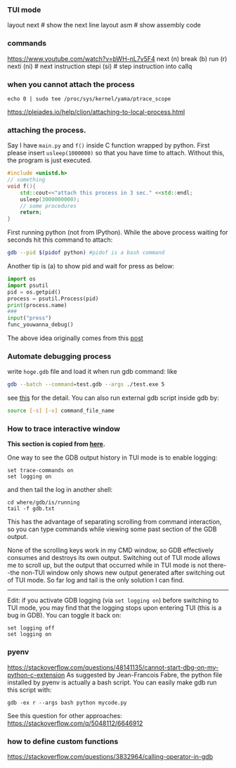 ### TUI mode
layout next  #  show the next line
layout asm  # show assembly code

### commands
https://www.youtube.com/watch?v=bWH-nL7v5F4
next (n)
break (b)
run (r)
nexti (ni)  # next instruction
stepi (si)  # step instruction into callq

### when you cannot attach the process
```
echo 0 | sudo tee /proc/sys/kernel/yama/ptrace_scope
```
https://pleiades.io/help/clion/attaching-to-local-process.html

### attaching the process.
Say I have `main.py` and `f()` inside C function wrapped by python. First please insert `usleep(1000000)` so that you have time to attach. Without this, the program is just executed. 
```cpp
#include <unistd.h>
// something
void f(){
    std::cout<<"attach this process in 3 sec." <<std::endl;
    usleep(3000000000);
    // some procedures
    return;
}
```
First running python (not from IPython). While the above process waiting for seconds hit this command to attach:
```bash
gdb --pid $(pidof python) #pidof is a bash command
```
Another tip is (a) to show pid and wait for press as below:
```python
import os
import psutil
pid = os.getpid()
process = psutil.Process(pid)
print(process.name)
###  
input("press")
func_youwanna_debug()
```
The above idea originally comes from this [post](https://stackoverflow.com/questions/57612531/step-from-pdb-in-gdb-when-debugging-c-extension)
### Automate debugging process
write `hoge.gdb` file and load it when run gdb command: like 
```bash
gdb --batch --command=test.gdb --args ./test.exe 5
```
see [this](https://stackoverflow.com/questions/10748501/what-are-the-best-ways-to-automate-a-gdb-debugging-session) for the detail.
You can also run external gdb script inside gdb by:
```bash
source [-s] [-v] command_file_name
```

### How to trace interactive window 
**This section is copied from [here](https://stackoverflow.com/questions/9257085/how-can-i-scroll-back-in-gdbs-command-window-in-the-tui-mode).**

One way to see the GDB output history in TUI mode is to enable logging:

    set trace-commands on
    set logging on

and then tail the log in another shell:

    cd where/gdb/is/running
    tail -f gdb.txt

This has the advantage of separating scrolling from command interaction, so you can type commands while viewing some past section of the GDB output.

None of the scrolling keys work in my CMD window, so GDB effectively consumes and destroys its own output. Switching out of TUI mode allows me to scroll up, but the output that occurred while in TUI mode is not there--the non-TUI window only shows new output generated after switching out of TUI mode. So far log and tail is the only solution I can find.

------

Edit: if you activate GDB logging (via `set logging on`) before switching to TUI mode, you may find that the logging stops upon entering TUI (this is a bug in GDB). You can toggle it back on:

    set logging off
    set logging on

### pyenv
https://stackoverflow.com/questions/48141135/cannot-start-dbg-on-my-python-c-extension
As suggested by Jean-Francois Fabre, the python file installed by pyenv is actually a bash script. You can easily make gdb run this script with:

    gdb -ex r --args bash python mycode.py

See this question for other approaches: https://stackoverflow.com/q/5048112/6646912

### how to define custom functions 
https://stackoverflow.com/questions/3832964/calling-operator-in-gdb
